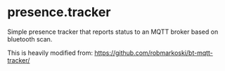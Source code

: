 # presence.tracker
Simple presence tracker that reports status to an MQTT broker based on bluetooth scan.

This is heavily modified from:
https://github.com/robmarkoski/bt-mqtt-tracker/
